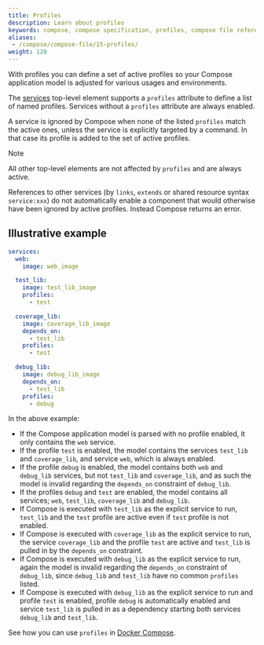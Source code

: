 ```yaml
---
title: Profiles
description: Learn about profiles
keywords: compose, compose specification, profiles, compose file reference
aliases:
 - /compose/compose-file/15-profiles/
weight: 120
---
```


With profiles you can define a set of active profiles so your Compose application model is adjusted for various usages and environments.

The [services](services.md) top-level element supports a `profiles` attribute to define a list of named profiles.
Services without a `profiles` attribute are always enabled.

A service is ignored by Compose when none of the listed `profiles` match the active ones, unless the service is
explicitly targeted by a command. In that case its profile is added to the set of active profiles.

> [!NOTE]
>
> All other top-level elements are not affected by `profiles` and are always active.

References to other services (by `links`, `extends` or shared resource syntax `service:xxx`) do not
automatically enable a component that would otherwise have been ignored by active profiles. Instead
Compose returns an error.

## Illustrative example

```yaml
services:
  web:
    image: web_image

  test_lib:
    image: test_lib_image
    profiles:
      - test

  coverage_lib:
    image: coverage_lib_image
    depends_on:
      - test_lib
    profiles:
      - test

  debug_lib:
    image: debug_lib_image
    depends_on:
      - test_lib
    profiles:
      - debug
```

In the above example:

- If the Compose application model is parsed with no profile enabled, it only contains the `web` service.
- If the profile `test` is enabled, the model contains the services `test_lib` and `coverage_lib`, and service `web`, which is always enabled.
- If the profile `debug` is enabled, the model contains both `web` and `debug_lib` services, but not `test_lib` and `coverage_lib`,
  and as such the model is invalid regarding the `depends_on` constraint of `debug_lib`.
- If the profiles `debug` and `test` are enabled, the model contains all services; `web`, `test_lib`, `coverage_lib` and `debug_lib`.
- If Compose is executed with `test_lib` as the explicit service to run, `test_lib` and the `test` profile
  are active even if `test` profile is not enabled.
- If Compose is executed with `coverage_lib` as the explicit service to run, the service `coverage_lib` and the
  profile `test` are active and `test_lib` is pulled in by the `depends_on` constraint.
- If Compose is executed with `debug_lib` as the explicit service to run, again the model is
  invalid regarding the `depends_on` constraint of `debug_lib`, since `debug_lib` and `test_lib` have no common `profiles`
  listed.
- If Compose is executed with `debug_lib` as the explicit service to run and profile `test` is enabled,
  profile `debug` is automatically enabled and service `test_lib` is pulled in as a dependency starting both
  services `debug_lib` and `test_lib`.

See how you can use `profiles` in [Docker Compose](../../../manuals/compose/profiles.md).
